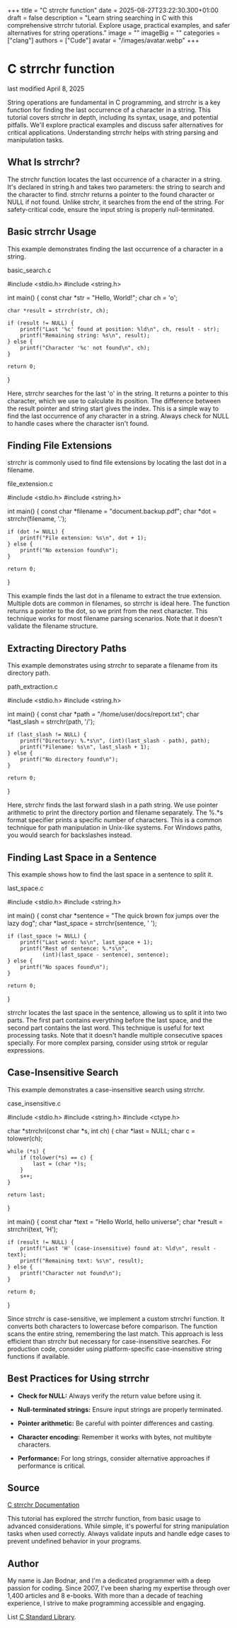 +++
title = "C strrchr function"
date = 2025-08-27T23:22:30.300+01:00
draft = false
description = "Learn string searching in C with this comprehensive strrchr tutorial. Explore usage, practical examples, and safer alternatives for string operations."
image = ""
imageBig = ""
categories = ["clang"]
authors = ["Cude"]
avatar = "/images/avatar.webp"
+++

# C strrchr function

last modified April 8, 2025

String operations are fundamental in C programming, and strrchr is a
key function for finding the last occurrence of a character in a string. This
tutorial covers strrchr in depth, including its syntax, usage, and
potential pitfalls. We'll explore practical examples and discuss safer
alternatives for critical applications. Understanding strrchr helps
with string parsing and manipulation tasks.

## What Is strrchr?

The strrchr function locates the last occurrence of a character in
a string. It's declared in string.h and takes two parameters: the
string to search and the character to find. strrchr returns a
pointer to the found character or NULL if not found. Unlike strchr,
it searches from the end of the string. For safety-critical code, ensure the
input string is properly null-terminated.

## Basic strrchr Usage

This example demonstrates finding the last occurrence of a character in a string.

basic_search.c
  

#include &lt;stdio.h&gt;
#include &lt;string.h&gt;

int main() {
    const char *str = "Hello, World!";
    char ch = 'o';
    
    char *result = strrchr(str, ch);
    
    if (result != NULL) {
        printf("Last '%c' found at position: %ld\n", ch, result - str);
        printf("Remaining string: %s\n", result);
    } else {
        printf("Character '%c' not found\n", ch);
    }

    return 0;
}

Here, strrchr searches for the last 'o' in the string. It returns
a pointer to this character, which we use to calculate its position. The
difference between the result pointer and string start gives the index. This is
a simple way to find the last occurrence of any character in a string. Always
check for NULL to handle cases where the character isn't found.

## Finding File Extensions

strrchr is commonly used to find file extensions by locating the
last dot in a filename.

file_extension.c
  

#include &lt;stdio.h&gt;
#include &lt;string.h&gt;

int main() {
    const char *filename = "document.backup.pdf";
    char *dot = strrchr(filename, '.');
    
    if (dot != NULL) {
        printf("File extension: %s\n", dot + 1);
    } else {
        printf("No extension found\n");
    }

    return 0;
}

This example finds the last dot in a filename to extract the true extension.
Multiple dots are common in filenames, so strrchr is ideal here.
The function returns a pointer to the dot, so we print from the next character.
This technique works for most filename parsing scenarios. Note that it doesn't
validate the filename structure.

## Extracting Directory Paths

This example demonstrates using strrchr to separate a filename from
its directory path.

path_extraction.c
  

#include &lt;stdio.h&gt;
#include &lt;string.h&gt;

int main() {
    const char *path = "/home/user/docs/report.txt";
    char *last_slash = strrchr(path, '/');
    
    if (last_slash != NULL) {
        printf("Directory: %.*s\n", (int)(last_slash - path), path);
        printf("Filename: %s\n", last_slash + 1);
    } else {
        printf("No directory found\n");
    }

    return 0;
}

Here, strrchr finds the last forward slash in a path string. We
use pointer arithmetic to print the directory portion and filename separately.
The %.*s format specifier prints a specific number of characters.
This is a common technique for path manipulation in Unix-like systems. For
Windows paths, you would search for backslashes instead.

## Finding Last Space in a Sentence

This example shows how to find the last space in a sentence to split it.

last_space.c
  

#include &lt;stdio.h&gt;
#include &lt;string.h&gt;

int main() {
    const char *sentence = "The quick brown fox jumps over the lazy dog";
    char *last_space = strrchr(sentence, ' ');
    
    if (last_space != NULL) {
        printf("Last word: %s\n", last_space + 1);
        printf("Rest of sentence: %.*s\n", 
               (int)(last_space - sentence), sentence);
    } else {
        printf("No spaces found\n");
    }

    return 0;
}

strrchr locates the last space in the sentence, allowing us to
split it into two parts. The first part contains everything before the last
space, and the second part contains the last word. This technique is useful for
text processing tasks. Note that it doesn't handle multiple consecutive spaces
specially. For more complex parsing, consider using strtok or
regular expressions.

## Case-Insensitive Search

This example demonstrates a case-insensitive search using strrchr.

case_insensitive.c
  

#include &lt;stdio.h&gt;
#include &lt;string.h&gt;
#include &lt;ctype.h&gt;

char *strrchri(const char *s, int ch) {
    char *last = NULL;
    char c = tolower(ch);
    
    while (*s) {
        if (tolower(*s) == c) {
            last = (char *)s;
        }
        s++;
    }
    
    return last;
}

int main() {
    const char *text = "Hello World, hello universe";
    char *result = strrchri(text, 'H');
    
    if (result != NULL) {
        printf("Last 'H' (case-insensitive) found at: %ld\n", result - text);
        printf("Remaining text: %s\n", result);
    } else {
        printf("Character not found\n");
    }

    return 0;
}

Since strrchr is case-sensitive, we implement a custom
strrchri function. It converts both characters to lowercase before
comparison. The function scans the entire string, remembering the last match.
This approach is less efficient than strrchr but necessary for
case-insensitive searches. For production code, consider using platform-specific
case-insensitive string functions if available.

## Best Practices for Using strrchr

- **Check for NULL:** Always verify the return value before using it.

- **Null-terminated strings:** Ensure input strings are properly terminated.

- **Pointer arithmetic:** Be careful with pointer differences and casting.

- **Character encoding:** Remember it works with bytes, not multibyte characters.

- **Performance:** For long strings, consider alternative approaches if performance is critical.

## Source

[C strrchr Documentation](https://en.cppreference.com/w/c/string/byte/strrchr)

This tutorial has explored the strrchr function, from basic usage to
advanced considerations. While simple, it's powerful for string manipulation
tasks when used correctly. Always validate inputs and handle edge cases to
prevent undefined behavior in your programs.

## Author

My name is Jan Bodnar, and I'm a dedicated programmer with a deep passion for
coding. Since 2007, I've been sharing my expertise through over 1,400 articles
and 8 e-books. With more than a decade of teaching experience, I strive to make
programming accessible and engaging.

List [C Standard Library](/all/#clang-std).